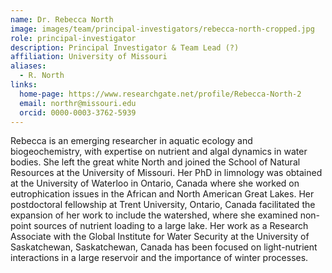 ```yaml
---
name: Dr. Rebecca North
image: images/team/principal-investigators/rebecca-north-cropped.jpg
role: principal-investigator
description: Principal Investigator & Team Lead (?)
affiliation: University of Missouri
aliases:
  - R. North
links:
  home-page: https://www.researchgate.net/profile/Rebecca-North-2
  email: northr@missouri.edu
  orcid: 0000-0003-3762-5939
---
```


Rebecca is an emerging researcher in aquatic ecology and biogeochemistry, with expertise on nutrient and algal dynamics in water bodies. She left the great white North and joined the School of Natural Resources at the University of Missouri. Her PhD in limnology was obtained at the University of Waterloo in Ontario, Canada where she worked on eutrophication issues in the African and North American Great Lakes. Her postdoctoral fellowship at Trent University, Ontario, Canada facilitated the expansion of her work to include the watershed, where she examined non-point sources of nutrient loading to a large lake. Her work as a Research Associate with the Global Institute for Water Security at the University of Saskatchewan, Saskatchewan, Canada has been focused on light-nutrient interactions in a large reservoir and the importance of winter processes.